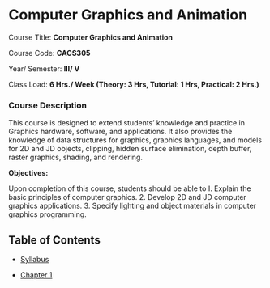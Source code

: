# Computer Graphics and Animation

Course Title: **Computer Graphics and Animation**

Course Code: **CACS305**

Year/ Semester: **III/ V**

Class Load: **6 Hrs./ Week (Theory: 3 Hrs, Tutorial: 1 Hrs, Practical: 2 Hrs.)**

### Course Description

<p align="justify">

This course is designed to extend students’ knowledge and practice in Graphics hardware, software, and applications. It also provides the knowledge of data structures for graphics, graphics languages, and models for 2D and JD objects, clipping, hidden surface elimination, depth buffer, raster graphics, shading, and rendering.

</p>

<p align="justify">

<b>Objectives:</b>

Upon completion of this course, students should be able to I. Explain the basic principles of computer graphics. 2. Develop 2D and JD computer graphics applications. 3. Specify lighting and object materials in computer graphics programming.

</p>

## Table of Contents

- [Syllabus](./syllabus.md)

- [Chapter 1](./Unit%2001%20%3A%20Introduction%20to%20Computer%20Graphic/README.md)